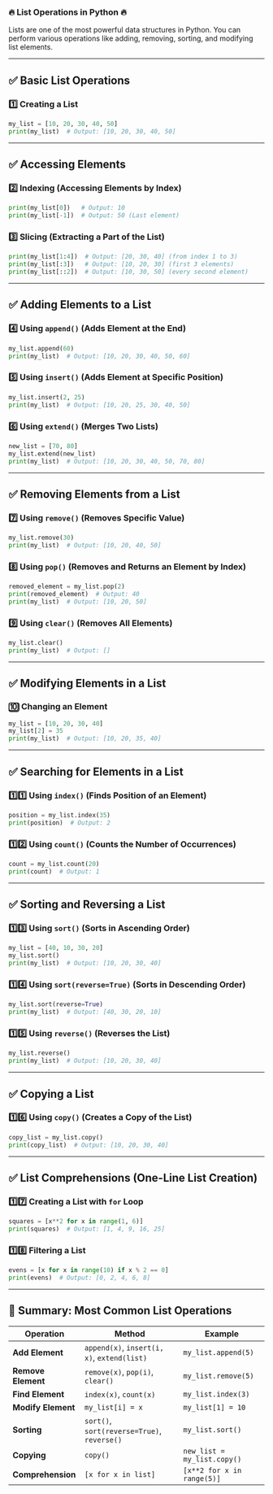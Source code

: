 ### **🔥 List Operations in Python 🔥**
Lists are one of the most powerful data structures in Python. You can perform various operations like adding, removing, sorting, and modifying list elements.

---

## **✅ Basic List Operations**

### **1️⃣ Creating a List**
```python
my_list = [10, 20, 30, 40, 50]
print(my_list)  # Output: [10, 20, 30, 40, 50]
```

---

## **✅ Accessing Elements**

### **2️⃣ Indexing (Accessing Elements by Index)**
```python
print(my_list[0])   # Output: 10
print(my_list[-1])  # Output: 50 (Last element)
```

### **3️⃣ Slicing (Extracting a Part of the List)**
```python
print(my_list[1:4])  # Output: [20, 30, 40] (from index 1 to 3)
print(my_list[:3])   # Output: [10, 20, 30] (first 3 elements)
print(my_list[::2])  # Output: [10, 30, 50] (every second element)
```

---

## **✅ Adding Elements to a List**

### **4️⃣ Using `append()` (Adds Element at the End)**
```python
my_list.append(60)
print(my_list)  # Output: [10, 20, 30, 40, 50, 60]
```

### **5️⃣ Using `insert()` (Adds Element at Specific Position)**
```python
my_list.insert(2, 25)
print(my_list)  # Output: [10, 20, 25, 30, 40, 50]
```

### **6️⃣ Using `extend()` (Merges Two Lists)**
```python
new_list = [70, 80]
my_list.extend(new_list)
print(my_list)  # Output: [10, 20, 30, 40, 50, 70, 80]
```

---

## **✅ Removing Elements from a List**

### **7️⃣ Using `remove()` (Removes Specific Value)**
```python
my_list.remove(30)
print(my_list)  # Output: [10, 20, 40, 50]
```

### **8️⃣ Using `pop()` (Removes and Returns an Element by Index)**
```python
removed_element = my_list.pop(2)
print(removed_element)  # Output: 40
print(my_list)  # Output: [10, 20, 50]
```

### **9️⃣ Using `clear()` (Removes All Elements)**
```python
my_list.clear()
print(my_list)  # Output: []
```

---

## **✅ Modifying Elements in a List**

### **🔟 Changing an Element**
```python
my_list = [10, 20, 30, 40]
my_list[2] = 35
print(my_list)  # Output: [10, 20, 35, 40]
```

---

## **✅ Searching for Elements in a List**

### **1️⃣1️⃣ Using `index()` (Finds Position of an Element)**
```python
position = my_list.index(35)
print(position)  # Output: 2
```

### **1️⃣2️⃣ Using `count()` (Counts the Number of Occurrences)**
```python
count = my_list.count(20)
print(count)  # Output: 1
```

---

## **✅ Sorting and Reversing a List**

### **1️⃣3️⃣ Using `sort()` (Sorts in Ascending Order)**
```python
my_list = [40, 10, 30, 20]
my_list.sort()
print(my_list)  # Output: [10, 20, 30, 40]
```

### **1️⃣4️⃣ Using `sort(reverse=True)` (Sorts in Descending Order)**
```python
my_list.sort(reverse=True)
print(my_list)  # Output: [40, 30, 20, 10]
```

### **1️⃣5️⃣ Using `reverse()` (Reverses the List)**
```python
my_list.reverse()
print(my_list)  # Output: [10, 20, 30, 40]
```

---

## **✅ Copying a List**

### **1️⃣6️⃣ Using `copy()` (Creates a Copy of the List)**
```python
copy_list = my_list.copy()
print(copy_list)  # Output: [10, 20, 30, 40]
```

---

## **✅ List Comprehensions (One-Line List Creation)**

### **1️⃣7️⃣ Creating a List with `for` Loop**
```python
squares = [x**2 for x in range(1, 6)]
print(squares)  # Output: [1, 4, 9, 16, 25]
```

### **1️⃣8️⃣ Filtering a List**
```python
evens = [x for x in range(10) if x % 2 == 0]
print(evens)  # Output: [0, 2, 4, 6, 8]
```

---

## **🎯 Summary: Most Common List Operations**
| **Operation**        | **Method**                  | **Example** |
|----------------------|----------------------------|-------------|
| **Add Element**      | `append(x)`, `insert(i, x)`, `extend(list)` | `my_list.append(5)` |
| **Remove Element**   | `remove(x)`, `pop(i)`, `clear()` | `my_list.remove(5)` |
| **Find Element**     | `index(x)`, `count(x)` | `my_list.index(3)` |
| **Modify Element**   | `my_list[i] = x` | `my_list[1] = 10` |
| **Sorting**         | `sort()`, `sort(reverse=True)`, `reverse()` | `my_list.sort()` |
| **Copying**         | `copy()` | `new_list = my_list.copy()` |
| **Comprehension**   | `[x for x in list]` | `[x**2 for x in range(5)]` |